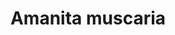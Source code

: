 ---
cc-type: mushroom
title: "Amanita muscaria"
layout: hashtag
tags:
  - cultivated
  - agaric
  - psychedelic
  - mushroom
---